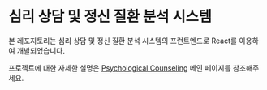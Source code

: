 # 심리 상담 및 정신 질환 분석 시스템

본 레포지토리는 심리 상담 및 정신 질환 분석 시스템의 프런트엔드로 React를 이용하여 개발되었습니다.

프로젝트에 대한 자세한 설명은 [Psychological Counseling](https://github.com/Psychological-Counseling-K-html) 메인 페이지를 참조해주세요.
